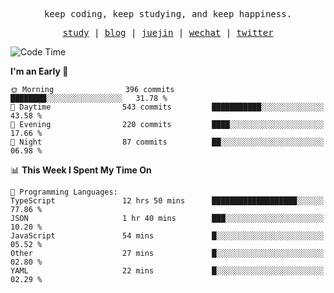 <p align="center">
  <samp>
    <span>keep coding, keep studying, and keep happiness.</span>
  </samp>
</p>

<p align="center">
  <samp>
    <a href="https://github.com/ouduidui/fe-study">study</a> |
    <a href="https://deweyou.me">blog</a>  |
    <a href="https://juejin.cn/user/4309700183594366">juejin</a> |
    <a href="https://user-images.githubusercontent.com/54696834/165071004-6509e3f2-90c3-448c-9d92-3da42b0c2021.jpeg">wechat</a> |
    <a href="https://twitter.com/ouduidui">twitter</a>
  </samp>
</p>

<!--START_SECTION:waka-->
![Code Time](http://img.shields.io/badge/Code%20Time-4%2C540%20hrs%2050%20mins-blue)

**I'm an Early 🐤** 

```text
🌞 Morning                396 commits         ████████░░░░░░░░░░░░░░░░░   31.78 % 
🌆 Daytime                543 commits         ███████████░░░░░░░░░░░░░░   43.58 % 
🌃 Evening                220 commits         ████░░░░░░░░░░░░░░░░░░░░░   17.66 % 
🌙 Night                  87 commits          ██░░░░░░░░░░░░░░░░░░░░░░░   06.98 % 
```


📊 **This Week I Spent My Time On** 

```text
💬 Programming Languages: 
TypeScript               12 hrs 50 mins      ███████████████████░░░░░░   77.86 % 
JSON                     1 hr 40 mins        ███░░░░░░░░░░░░░░░░░░░░░░   10.20 % 
JavaScript               54 mins             █░░░░░░░░░░░░░░░░░░░░░░░░   05.52 % 
Other                    27 mins             █░░░░░░░░░░░░░░░░░░░░░░░░   02.80 % 
YAML                     22 mins             █░░░░░░░░░░░░░░░░░░░░░░░░   02.29 % 
```


<!--END_SECTION:waka-->
